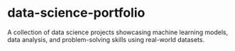 # data-science-portfolio
A collection of data science projects showcasing machine learning models, data analysis, and problem-solving skills using real-world datasets.
